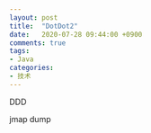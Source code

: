 ```yaml
---
layout: post
title:  "DotDot2"
date:   2020-07-28 09:44:00 +0900
comments: true
tags:
- Java
categories:
- 技术
---
```

DDD

jmap dump